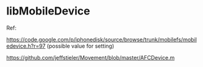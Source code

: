libMobileDevice
===============


Ref:

https://code.google.com/p/iphonedisk/source/browse/trunk/mobilefs/mobiledevice.h?r=97 (possible value for setting)

https://github.com/jeffstieler/Movement/blob/master/AFCDevice.m
